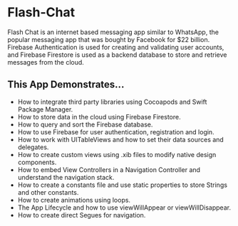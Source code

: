 # Flash-Chat

Flash Chat is an internet based messaging app similar to WhatsApp, the popular messaging app that was bought by Facebook for $22 billion. Firebase Authentication is used for creating and validating user accounts, and Firebase Firestore is used as a backend database to store and retrieve messages from the cloud. 

## This App Demonstrates...

* How to integrate third party libraries using Cocoapods and Swift Package Manager.
* How to store data in the cloud using Firebase Firestore.
* How to query and sort the Firebase database.
* How to use Firebase for user authentication, registration and login.
* How to work with UITableViews and how to set their data sources and delegates.
* How to create custom views using .xib files to modify native design components.
* How to embed View Controllers in a Navigation Controller and understand the navigation stack.
* How to create a constants file and use static properties to store Strings and other constants.
* How to create animations using loops.
* The App Lifecycle and how to use viewWillAppear or viewWillDisappear.
* How to create direct Segues for navigation.


